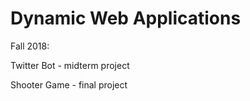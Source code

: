 # Dynamic Web Applications

Fall 2018: 

Twitter Bot - midterm project

Shooter Game - final project